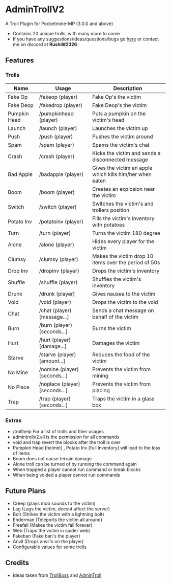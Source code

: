 # AdminTrollV2
A Troll Plugin for Pocketmine-MP (3.0.0 and above)

- Contains 20 unique trolls, with many more to come
- If you have any suggestions/ideas/questions/bugs go [here](https://github.com/Rushil13579/AdminTrollV2/issues) or contact me on discord at **Rushil#2326**

## Features

### Trolls

Name | Usage | Description
-----|-------|------------
Fake Op | /fakeop (player) | Fake Op's the victim
Fake Deop | /fakedrop (player) | Fake Deop's the victim
Pumpkin Head | /pumpkinhead (player) | Puts a pumpkin on the victim's head
Launch | /launch (player) | Launches the victim up
Push | /push (player) | Pushes the victim around
Spam | /spam (player) | Spams the victim's chat
Crash | /crash (player) | Kicks the victim and sends a disconnected message
Bad Apple | /badapple (player) | Gives the victim an apple which kills him/her when eaten
Boom | /boom (player) | Creates an explosion near the victim
Switch | /switch (player) | Switches the victim's and trollers position
Potato Inv | /potatoinv (player) | Fills the victim's inventory with potatoes
Turn | /turn (player) | Turns the victim 180 degree
Alone | /alone (player) | Hides every player for the victim
Clumsy | /clumsy (player) | Makes the victim drop 10 items over the period of 50s
Drop Inv | /dropinv (player) | Drops the victim's inventory
Shuffle | /shuffle (player) | Shuffles the victim's inventory
Drunk | /drunk (player) | Gives nausea to the victim
Void | /void (player) | Drops the victim to the void
Chat | /chat (player) [message...] | Sends a chat message on behalf of the victim
Burn | /burn (player) [seconds...] | Burns the victim
Hurt | /hurt (player) [damage...] | Damages the victim
Starve | /starve (player) [amount...] | Reduces the food of the victim
No Mine | /nomine (player) [seconds...] | Prevents the victim from mining
No Place | /noplace (player) [seconds...] | Prevents the victim from placing
Trap | /trap (player) [seconds...] | Traps the victim in a glass box

### Extras

- /trollhelp For a list of trolls and thier usages
- admintrollv2.all is the permission for all commands
- void and trap revert the blocks after the troll is over
- Pumpkin Head [helmet] , Potato Inv [full inventory] will lead to the loss of items
- Boom does not cause terrain damage
- Alone troll can be turned of by running the command again
- When trapped a player cannot run command or break blocks
- When being voided a player cannot run commands

## Future Plans
- Creep (plays mob sounds to the victim)
- Lag (Lags the victim, doesnt affect the server)
- Bolt (Strikes the victim with a lightning bolt)
- Enderman (Teleports the victim all around)
- Freefall (Makes the victim fall forever)
- Web (Traps the victim in spider web)
- Fakeban (Fake ban's the player)
- Anvil (Drops anvil's on the player)
- Configurable values for some trolls

## Credits

- Ideas taken from [TrollBoss](https://www.spigotmc.org/resources/trollboss.47423/) and [AdminTroll](https://poggit.pmmp.io/p/admintroll)
